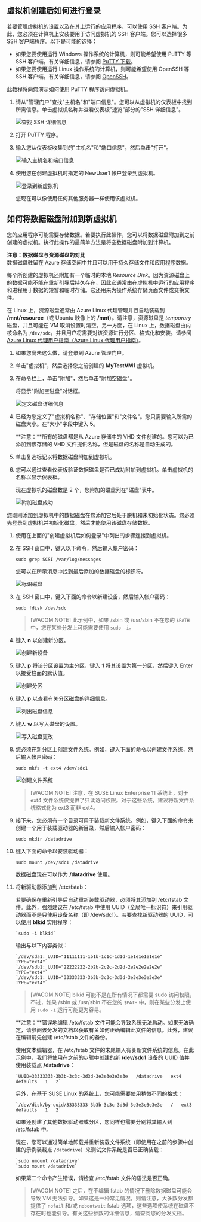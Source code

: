 <!---
不要使用此文件。它已被弃用，并且将被删除。请改用 virtual-machines-Linux-tutorial-log-on-attach-disk.md
-->

## <a id="logon"> </a>虚拟机创建后如何进行登录 ##

若要管理虚拟机的设置以及在其上运行的应用程序，可以使用 SSH 客户端。为此，您必须在计算机上安装要用于访问虚拟机的 SSH 客户端。您可以选择很多 SSH 客户端程序。以下是可能的选择：

- 如果您要使用运行 Windows 操作系统的计算机，则可能希望使用 PuTTY 等 SSH 客户端。有关详细信息，请参阅 [PuTTY 下载](http://www.chiark.greenend.org.uk/~sgtatham/putty/download.html)。
- 如果您要使用运行 Linux 操作系统的计算机，则可能希望使用 OpenSSH 等 SSH 客户端。有关详细信息，请参阅 [OpenSSH](http://www.openssh.org)。

此教程将向您演示如何使用 PuTTY 程序访问虚拟机。

1. 请从"管理门户"查找"主机名"和"端口信息"。您可以从虚拟机的仪表板中找到所需信息。单击虚拟机名称并查看仪表板"速览"部分的"SSH 详细信息"。

	![查找 SSH 详细信息](./media/CreateVirtualMachineLinuxTutorial/SSHdetails.png)

2. 打开 PuTTY 程序。

3. 输入您从仪表板收集到的"主机名"和"端口信息"，然后单击"打开"。

	![输入主机名和端口信息](./media/CreateVirtualMachineLinuxTutorial/putty.png)

4. 使用您在创建虚拟机时指定的 NewUser1 帐户登录到虚拟机。

	![登录到新虚拟机](./media/CreateVirtualMachineLinuxTutorial/sshlogin.png)

	您现在可以像使用任何其他服务器一样使用该虚拟机。


## <a id="attachdisk"> </a>如何将数据磁盘附加到新虚拟机 ##

您的应用程序可能需要存储数据。若要执行此操作，您可以将数据磁盘附加到之前创建的虚拟机。执行此操作的最简单方法是将空数据磁盘附加到计算机。

**注意：数据磁盘与资源磁盘的对比**  
数据磁盘驻留在 Azure 存储空间中并且可以用于持久存储文件和应用程序数据。

每个所创建的虚拟机还附加有一个临时的本地  *Resource Disk*。因为资源磁盘上的数据可能不能在重新引导后持久存在，因此它通常由在虚拟机中运行的应用程序和进程用于数据的短暂和临时存储。它还用来为操作系统存储页面文件或交换文件。

在 Linux 上，资源磁盘通常由 Azure Linux 代理管理并且自动装载到 **/mnt/resource**（或 Ubuntu 映像上的 **/mnt**）。请注意，资源磁盘是  *temporary* 磁盘，并且可能在 VM 取消设置时清空。另一方面，在 Linux 上，数据磁盘由内核命名为 `/dev/sdc`，并且用户将需要对该资源进行分区、格式化和安装。请参阅 [Azure Linux 代理用户指南（Azure Linux 代理用户指南）](/documentation/articles/virtual-machines-linux-agent-user-guide)。



1. 如果您尚未这么做，请登录到 Azure 管理门户。

2. 单击"虚拟机"，然后选择您之前创建的 **MyTestVM1** 虚拟机。

3. 在命令栏上，单击"附加"，然后单击"附加空磁盘"。
	
	将显示"附加空磁盘"对话框。

	![定义磁盘详细信息](./media/CreateVirtualMachineLinuxTutorial/attachnewdisklinux.png)

4. 已经为您定义了"虚拟机名称"、"存储位置"和"文件名"。您只需要输入所需的磁盘大小。在"大小"字段中键入 **5**。

	**注意：**所有的磁盘都是从 Azure 存储中的 VHD 文件创建的。您可以为已添加到该存储的 VHD 文件提供名称，但是磁盘的名称是自动生成的。

5. 单击复选标记以将数据磁盘附加到虚拟机。

6. 您可以通过查看仪表板验证数据磁盘是否已成功附加到虚拟机。单击虚拟机的名称以显示仪表板。

	现在虚拟机的磁盘数是 2 个，您附加的磁盘列在"磁盘"表中。

	![附加磁盘成功](./media/CreateVirtualMachineLinuxTutorial/attachemptysuccess.png)


您刚刚添加到虚拟机中的数据磁盘在您添加它后处于脱机和未初始化状态。您必须先登录到虚拟机并初始化磁盘，然后才能使用该磁盘存储数据。

1. 使用在上面的"创建虚拟机后如何登录"中列出的步骤连接到虚拟机。


2. 在 SSH 窗口中，键入以下命令，然后输入帐户密码：

	`sudo grep SCSI /var/log/messages`

	您可以在所示消息中找到最后添加的数据磁盘的标识符。

	![标识磁盘](./media/CreateVirtualMachineLinuxTutorial/diskmessages.png)


3. 在 SSH 窗口中，键入下面的命令以新建设备，然后输入帐户密码：

	`sudo fdisk /dev/sdc`

	>[WACOM.NOTE] 此示例中，如果 /sbin 或 /usr/sbin 不在您的 `$PATH` 中，您在某些分发上可能需要使用  `sudo -i`。


4. 键入 **n** 以创建新分区。

	![创建新设备](./media/CreateVirtualMachineLinuxTutorial/diskpartition.png)


5. 键入 **p** 将该分区设置为主分区，键入 **1** 将其设置为第一分区，然后键入 Enter 以接受柱面的默认值。

	![创建分区](./media/CreateVirtualMachineLinuxTutorial/diskcylinder.png)


6. 键入 **p** 以查看有关分区磁盘的详细信息。

	![列出磁盘信息](./media/CreateVirtualMachineLinuxTutorial/diskinfo.png)


7. 键入 **w** 以写入磁盘的设置。

	![写入磁盘更改](./media/CreateVirtualMachineLinuxTutorial/diskwrite.png)


8. 您必须在新分区上创建文件系统。例如，键入下面的命令以创建文件系统，然后输入帐户密码：

	`sudo mkfs -t ext4 /dev/sdc1`

	![创建文件系统](./media/CreateVirtualMachineLinuxTutorial/diskfilesystem.png)

	>[WACOM.NOTE] 注意，在 SUSE Linux Enterprise 11 系统上，对于 ext4 文件系统仅提供了只读访问权限。对于这些系统，建议将新文件系统格式化为 ext3 而非 ext4。


9. 接下来，您必须有一个目录可用于装载新文件系统。例如，键入下面的命令来创建一个用于装载驱动器的新目录，然后输入帐户密码：

	`sudo mkdir /datadrive`


10. 键入下面的命令以安装驱动器：

	`sudo mount /dev/sdc1 /datadrive`

	数据磁盘现在可以作为 **/datadrive** 使用。


11. 将新驱动器添加到 /etc/fstab：

	若要确保在重新引导后自动重新装载驱动器，必须将其添加到 /etc/fstab 文件。此外，强烈建议在 /etc/fstab 中使用 UUID（全局唯一标识符）来引用驱动器而不是只使用设备名称（即 /dev/sdc1）。若要查找新驱动器的 UUID，可以使用 **blkid** 实用程序：
	
		`sudo -i blkid`

	输出与以下内容类似：

		`/dev/sda1: UUID="11111111-1b1b-1c1c-1d1d-1e1e1e1e1e1e" TYPE="ext4"`
		`/dev/sdb1: UUID="22222222-2b2b-2c2c-2d2d-2e2e2e2e2e2e" TYPE="ext4"`
		`/dev/sdc1: UUID="33333333-3b3b-3c3c-3d3d-3e3e3e3e3e3e" TYPE="ext4"`

	>[WACOM.NOTE] blkid 可能不是在所有情况下都需要 sudo 访问权限，不过，如果 /sbin 或 /usr/sbin 不在您的 `$PATH` 中，则在某些分发上使用  `sudo -i` 运行可能更为容易。

	**注意：**错误地编辑 /etc/fstab 文件可能会导致系统无法启动。如果无法确定，请参阅该分发的文档以获取有关如何正确编辑此文件的信息。此外，建议在编辑前先创建 /etc/fstab 文件的备份。

	使用文本编辑器，在 /etc/fstab 文件的末尾输入有关新文件系统的信息。在此示例中，我们将使用在之前的步骤中创建的新 **/dev/sdc1** 设备的 UUID 值并使用装载点 **/datadrive**：

		`UUID=33333333-3b3b-3c3c-3d3d-3e3e3e3e3e3e   /datadrive   ext4   defaults   1   2`

	另外，在基于 SUSE Linux 的系统上，您可能需要使用稍微不同的格式：

		`/dev/disk/by-uuid/33333333-3b3b-3c3c-3d3d-3e3e3e3e3e3e   /   ext3   defaults   1   2`

	如果还创建了其他数据驱动器或分区，您同样也需要分别将其输入到 /etc/fstab 中。

	现在，您可以通过简单地卸载并重新装载文件系统（即使用在之前的步骤中创建的示例装载点 `/datadrive`）来测试文件系统是否已正确装载： 

		`sudo umount /datadrive`
		`sudo mount /datadrive`

	如果第二个命令产生错误，请检查 /etc/fstab 文件的语法是否正确。


	>[WACOM.NOTE] 之后，在不编辑 fstab 的情况下删除数据磁盘可能会导致 VM 无法引导。如果这是一种常见情况，则请注意，大多数分发都提供了  `nofail` 和/或  `nobootwait` fstab 选项，这些选项使系统在磁盘不存在时也能引导。有关这些参数的详细信息，请查阅您的分发文档。


<!--HONumber=41-->
